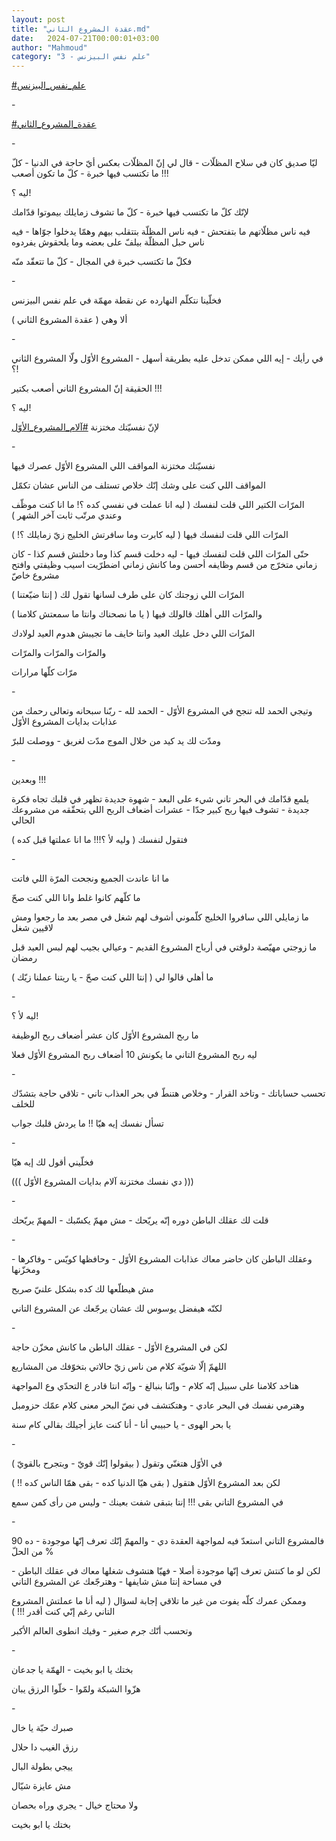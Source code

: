 ```yaml
---
layout: post
title: "عقدة المشروع الثاني.md"
date:   2024-07-21T00:00:01+03:00
author: "Mahmoud"
category: "3 - علم نفس البيزنس"
---
```

[<u>\#علم_نفس_البيزنس</u>](https://www.facebook.com/hashtag/%D8%B9%D9%84%D9%85_%D9%86%D9%81%D8%B3_%D8%A7%D9%84%D8%A8%D9%8A%D8%B2%D9%86%D8%B3?__eep__=6&__cft__%5b0%5d=AZUlqYHY9VB43JbqW5loNfmuUAmDFMRmsT-JXfOpb6auc0qYJ0ejo6w-X30FVv9xevYuaDLml0a5TfcjxnouQA-GhxoJLLuJsNh3LtKMHHL7XMOva6uAVWhde-TCS28sMVcYMgwyAohr53rLCUI2gX9WrRVrlg3lHbZdjrKdSM7Aq6wjXjyr2ndeG_kGGi-prHA&__tn__=*NK-R)

\-

[<u>\#عقدة_المشروع_الثاني</u>](https://www.facebook.com/hashtag/%D8%B9%D9%82%D8%AF%D8%A9_%D8%A7%D9%84%D9%85%D8%B4%D8%B1%D9%88%D8%B9_%D8%A7%D9%84%D8%AB%D8%A7%D9%86%D9%8A?__eep__=6&__cft__%5b0%5d=AZUlqYHY9VB43JbqW5loNfmuUAmDFMRmsT-JXfOpb6auc0qYJ0ejo6w-X30FVv9xevYuaDLml0a5TfcjxnouQA-GhxoJLLuJsNh3LtKMHHL7XMOva6uAVWhde-TCS28sMVcYMgwyAohr53rLCUI2gX9WrRVrlg3lHbZdjrKdSM7Aq6wjXjyr2ndeG_kGGi-prHA&__tn__=*NK-R)

\-

ليّا صديق كان في سلاح المظلّات - قال لي إنّ المظلّات بعكس أيّ
حاجة في الدنيا - كلّ ما تكتسب فيها خبرة - كلّ ما تكون أصعب !!!

ليه ؟!

لإنّك كلّ ما تكتسب فيها خبرة - كلّ ما تشوف زمايلك بيموتوا
قدّامك

فيه ناس مظلّاتهم ما بتفتحش - فيه ناس المظلّة بتتقلب بيهم
وهمّا يدخلوا جوّاها - فيه ناس حبل المظلّة بيلفّ على بعضه وما يلحقوش
يفردوه

فكلّ ما تكتسب خبرة في المجال - كلّ ما تتعقّد منّه

\-

فخلّينا نتكلّم النهارده عن نقطة مهمّة في علم نفس
البيزنس

ألا وهي ( عقدة المشروع الثاني )

\-

في رأيك - إيه اللي ممكن تدخل عليه بطريقة أسهل - المشروع
الأوّل ولّا المشروع الثاني ؟!

الحقيقة إنّ المشروع الثاني أصعب بكتير !!!

ليه ؟!

لإنّ نفسيّتك مختزنة
[<u>\#آلام_المشروع_الأوّل</u>](https://www.facebook.com/hashtag/%D8%A2%D9%84%D8%A7%D9%85_%D8%A7%D9%84%D9%85%D8%B4%D8%B1%D9%88%D8%B9_%D8%A7%D9%84%D8%A3%D9%88%D9%91%D9%84?__eep__=6&__cft__%5b0%5d=AZUlqYHY9VB43JbqW5loNfmuUAmDFMRmsT-JXfOpb6auc0qYJ0ejo6w-X30FVv9xevYuaDLml0a5TfcjxnouQA-GhxoJLLuJsNh3LtKMHHL7XMOva6uAVWhde-TCS28sMVcYMgwyAohr53rLCUI2gX9WrRVrlg3lHbZdjrKdSM7Aq6wjXjyr2ndeG_kGGi-prHA&__tn__=*NK-R)

\-

نفسيّتك مختزنة المواقف اللي المشروع الأوّل عصرك
فيها

المواقف اللي كنت على وشك إنّك خلاص تستلف من الناس عشان
تكمّل

المرّات الكتير اللي قلت لنفسك ( ليه انا عملت في نفسي كده
؟! ما انا كنت موظّف وعندي مرتّب ثابت آخر الشهر )

المرّات اللي قلت لنفسك فيها ( ليه كابرت وما سافرتش الخليج
زيّ زمايلك ؟! )

حتّى المرّات اللي قلت لنفسك فيها - ليه دخلت قسم كذا وما
دخلتش قسم كذا - كان زماني متخرّج من قسم وظايفه أحسن وما كانش زماني اضطرّيت
اسيب وظيفتي وافتح مشروع خاصّ

المرّات اللي زوجتك كان على طرف لسانها تقول لك ( إنتا
ضيّعتنا )

والمرّات اللي أهلك قالولك فيها ( يا ما نصحناك وانتا ما
سمعتش كلامنا )

المرّات اللي دخل عليك العيد وانتا خايف ما تجيبش هدوم
العيد لولادك

والمرّات والمرّات والمرّات

مرّات كلّها مرارات

\-

وتيجي الحمد لله تنجح في المشروع الأوّل - الحمد لله - ربّنا
سبحانه وتعالى رحمك من عذابات بدايات المشروع الأوّل

ومدّت لك يد كيد من خلال الموج مدّت لغريق - ووصلت
للبرّ

\-

وبعدين !!!

يلمع قدّامك في البحر تاني شيء على البعد - شهوة جديدة تظهر
في قلبك تجاه فكرة جديدة - تشوف فيها ربح كبير جدّا - عشرات أضعاف الربح
اللي بتحقّقه من مشروعك الحالي

فتقول لنفسك ( وليه لأ ؟!!! ما انا عملتها قبل كده
)

\-

ما انا عاندت الجميع ونجحت المرّة اللي فاتت

ما كلّهم كانوا غلط وانا اللي كنت صحّ

ما زمايلي اللي سافروا الخليج كلّموني أشوف لهم شغل في مصر
بعد ما رجعوا ومش لاقيين شغل

ما زوجتي مهيّصة دلوقتي في أرباح المشروع القديم - وعيالي
بجيب لهم لبس العيد قبل رمضان

ما أهلي قالوا لي ( إنتا اللي كنت صحّ - يا ريتنا عملنا
زيّك )

\-

ليه لأ ؟!

ما ربح المشروع الأوّل كان عشر أضعاف ربح الوظيفة

ليه ربح المشروع التاني ما يكونش 10 أضعاف ربح المشروع
الأوّل فعلا

\-

تحسب حساباتك - وتاخد القرار - وخلاص هتنطّ في بحر العذاب
تاني - تلاقي حاجة بتشدّك للخلف

تسأل نفسك إيه هيّا !! ما يردش قلبك جواب

\-

فخلّيني أقول لك إيه هيّا

((( دي نفسك مختزنة آلام بدايات المشروع الأوّل )))

\-

قلت لك عقلك الباطن دوره إنّه يريّحك - مش مهمّ يكسّبك - المهمّ
يريّحك

\-

وعقلك الباطن كان حاضر معاك عذابات المشروع الأوّل -
وحافظها كويّس - وفاكرها - ومخزّنها

مش هيطلّعها لك كده بشكل علنيّ صريح

لكنّه هيفضل يوسوس لك عشان يرجّعك عن المشروع التاني

\-

لكن في المشروع الأوّل - عقلك الباطن ما كانش مخزّن
حاجة

اللهمّ إلّا شويّة كلام من ناس زيّ حالاتي بتخوّفك من
المشاريع

هتاخد كلامنا على سبيل إنّه كلام - وإنّنا بنبالغ - وإنّه
انتا قادر ع التحدّي وع المواجهة

وهترمي نفسك في البحر عادي - وهتكتشف في نصّ البحر معنى
كلام عمّك حزومبل

يا بحر الهوى - يا حبيبي أنا - أنا كنت عايز أجيلك بقالي
كام سنة

\-

في الأوّل هتغنّي وتقول ( بيقولوا إنّك قويّ - وبتجرح
بالقويّ )

لكن بعد المشروع الأوّل هتقول ( بقى هيّا الدنيا كده - بقى
همّا الناس كده !! )

في المشروع التاني بقى !!! إنتا بتبقى شفت بعينك - وليس من
رأى كمن سمع

\-

فالمشروع التاني استعدّ فيه لمواجهة العقدة دي - والمهمّ إنّك
تعرف إنّها موجودة - ده 90 % من الحلّ

لكن لو ما كنتش تعرف إنّها موجودة أصلا - فهيّا هتشوف شغلها
معاك في عقلك الباطن - في مساحة إنتا مش شايفها - وهترجّعك عن المشروع
التاني

وممكن عمرك كلّه يفوت من غير ما تلاقي إجابة لسؤال ( ليه
أنا ما عملتش المشروع التاني رغم إنّي كنت أقدر !!! )

وتحسب أنّك جرم صغير - وفيك انطوى العالم الأكبر

\-

بختك يا ابو بخيت - الهمّة يا جدعان

هزّوا الشبكة ولمّوا - خلّوا الرزق يبان

\-

صبرك حبّة يا خال

رزق الغيب دا حلال

ييجي بطولة البال

مش عايزة شيّال

ولا محتاج خيال - يجري وراه بحصان

بختك يا ابو بخيت
